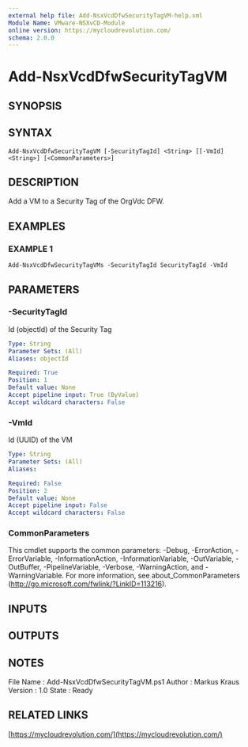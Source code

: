 ```yaml
---
external help file: Add-NsxVcdDfwSecurityTagVM-help.xml
Module Name: VMware-NSXvCD-Module
online version: https://mycloudrevolution.com/
schema: 2.0.0
---
```


# Add-NsxVcdDfwSecurityTagVM

## SYNOPSIS

## SYNTAX

```
Add-NsxVcdDfwSecurityTagVM [-SecurityTagId] <String> [[-VmId] <String>] [<CommonParameters>]
```

## DESCRIPTION
Add a VM to a Security Tag of the OrgVdc DFW.

## EXAMPLES

### EXAMPLE 1
```
Add-NsxVcdDfwSecurityTagVMs -SecurityTagId SecurityTagId -VmId
```

## PARAMETERS

### -SecurityTagId
Id (objectId) of the Security Tag

```yaml
Type: String
Parameter Sets: (All)
Aliases: objectId

Required: True
Position: 1
Default value: None
Accept pipeline input: True (ByValue)
Accept wildcard characters: False
```

### -VmId
Id (UUID) of the VM

```yaml
Type: String
Parameter Sets: (All)
Aliases:

Required: False
Position: 2
Default value: None
Accept pipeline input: False
Accept wildcard characters: False
```

### CommonParameters
This cmdlet supports the common parameters: -Debug, -ErrorAction, -ErrorVariable, -InformationAction, -InformationVariable, -OutVariable, -OutBuffer, -PipelineVariable, -Verbose, -WarningAction, and -WarningVariable.
For more information, see about_CommonParameters (http://go.microsoft.com/fwlink/?LinkID=113216).

## INPUTS

## OUTPUTS

## NOTES
File Name  : Add-NsxVcdDfwSecurityTagVM.ps1
Author     : Markus Kraus
Version    : 1.0
State      : Ready

## RELATED LINKS

[https://mycloudrevolution.com/](https://mycloudrevolution.com/)

